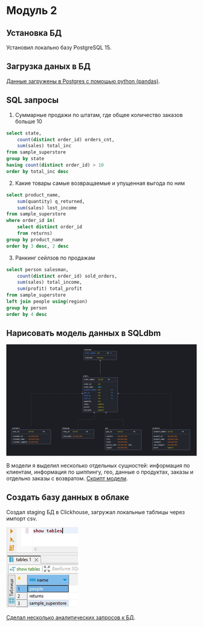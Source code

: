 # **Модуль 2**
## **Установка БД**
Установил локально базу PostgreSQL 15.
## **Загрузка даных в БД**
<a href="https://github.com/ysamokhotov/DE-101/blob/main/Module2/data_upload_into_postgres_db.ipynb">Данные загружены в Postgres с помощью python (pandas)</a>.
## **SQL запросы**
1. Суммарные продажи по штатам, где общее количество заказов больше 10
```sql
select state,
	count(distinct order_id) orders_cnt,
	sum(sales) total_inc
from sample_superstore
group by state
having count(distinct order_id) > 10
order by total_inc desc
```
2. Какие товары самые возвращаемые и упущенная выгода по ним
```sql
select product_name,
	sum(quantity) q_returned,
	sum(sales) lost_income
from sample_superstore
where order_id in(
	select distinct order_id
	from returns)
group by product_name
order by 3 desc, 2 desc
```
3. Ранкинг сейлзов по продажам
```sql
select person salesman,
	count(distinct order_id) sold_orders,
	sum(sales) total_income,
	sum(profit) total_profit
from sample_superstore
left join people using(region)
group by person
order by 4 desc
```
## **Нарисовать модель данных в SQLdbm**

![Image alt](https://github.com/ysamokhotov/DE-101/blob/main/Module2/pics/db_model.JPG)

В модели я выделил несколько отдельных сущностей: информация по клиентам, информация по шиппингу, гео, данные о продуктах, заказы и отдельно заказы с возвратом. <a href="https://github.com/ysamokhotov/DE-101/blob/main/Module2/public_to_new_dwh.sql">Скрипт модели</a>.
## **Создать базу данных в облаке**
Создал staging БД в Clickhouse, загружал локальные таблицы через импорт csv.

![Image alt](https://github.com/ysamokhotov/DE-101/blob/main/Module2/pics/clickhouse_db.JPG)

<a href="https://github.com/ysamokhotov/DE-101/blob/main/Module2/clickhouse_connection_and_queries.ipynb">Сделал несколько аналитических запросов к БД</a>.